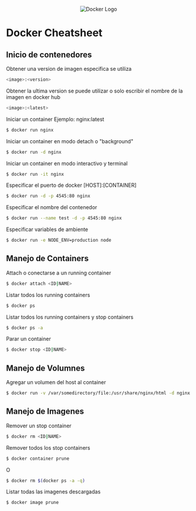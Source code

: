 
<p align="center">
  <img src="https://miro.medium.com/max/200/1*lUNmBw_oyS2ADWqZs4DLOA.png" alt="Docker Logo">
</p>


# Docker Cheatsheet

## Inicio de contenedores

Obtener una version de imagen especifica se utiliza

```bash
<image>:<version>
```

Obtener la ultima version se puede utilizar
o solo escribir el nombre de la imagen en docker hub

```bash
<image>:<latest>
```

Iniciar un container Ejemplo: nginx:latest

```bash
$ docker run nginx
```

Iniciar un container en modo detach o "background"

```bash
$ docker run -d nginx
```

Iniciar un container en modo interactivo y terminal

```bash
$ docker run -it nginx
```

Especificar el puerto de docker [HOST]:[CONTAINER]

```bash
$ docker run -d -p 4545:80 nginx
```

Especificar el nombre del contenedor

```bash
$ docker run --name test -d -p 4545:80 nginx
```

Especificar variables de ambiente

```bash
$ docker run -e NODE_ENV=production node
```
## Manejo de Containers

Attach o conectarse a un running container


```bash
$ docker attach <ID|NAME>
```

Listar todos los running containers

```bash
$ docker ps
```

Listar todos los running containers y stop containers

```bash
$ docker ps -a
```

Parar un container

```bash
$ docker stop <ID|NAME>
```

## Manejo de Volumnes

Agregar un volumen del host al container

```bash
$ docker run -v /var/somedirectory/file:/usr/share/nginx/html -d nginx
```

## Manejo de Imagenes
Remover un stop container

```bash
$ docker rm <ID|NAME>
```

Remover todos los stop containers

```bash
$ docker container prune
```

O
```bash
$ docker rm $(docker ps -a -q)
```

Listar todas las imagenes descargadas

```bash
$ docker image prune
```







